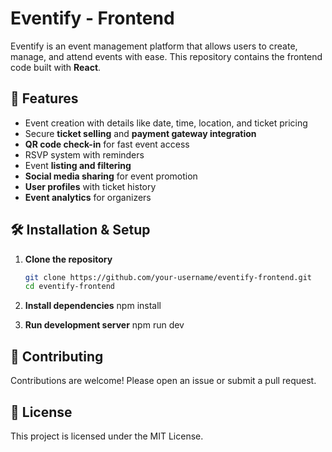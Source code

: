 # Eventify - Frontend

Eventify is an event management platform that allows users to create, manage, and attend events with ease. This repository contains the frontend code built with **React**.

## 🚀 Features

- Event creation with details like date, time, location, and ticket pricing
- Secure **ticket selling** and **payment gateway integration**
- **QR code check-in** for fast event access
- RSVP system with reminders
- Event **listing and filtering**
- **Social media sharing** for event promotion
- **User profiles** with ticket history
- **Event analytics** for organizers

## 🛠️ Installation & Setup

1. **Clone the repository**  
   ```sh
   git clone https://github.com/your-username/eventify-frontend.git
   cd eventify-frontend

2. **Install dependencies**
  npm install

3. **Run development server**
  npm run dev
  
## 🤝 Contributing

Contributions are welcome! Please open an issue or submit a pull request.

## 📝 License
This project is licensed under the MIT License.

